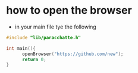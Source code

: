 # how to open the browser

- in your main  file tye the following

```c
#include "lib/paracchatte.h"

int main(){
      openBrowser("https://github.com/new");
      return 0;
}

```